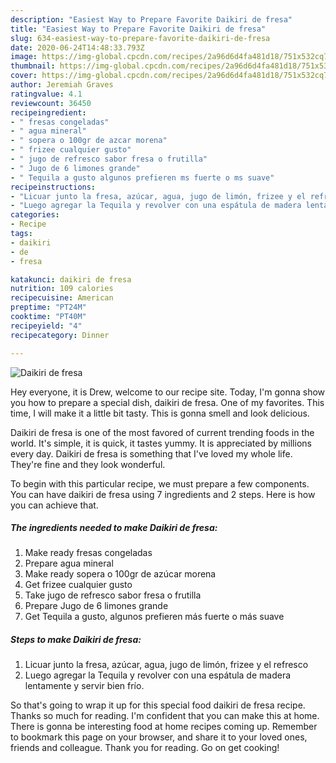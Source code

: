 ```yaml
---
description: "Easiest Way to Prepare Favorite Daikiri de fresa"
title: "Easiest Way to Prepare Favorite Daikiri de fresa"
slug: 634-easiest-way-to-prepare-favorite-daikiri-de-fresa
date: 2020-06-24T14:48:33.793Z
image: https://img-global.cpcdn.com/recipes/2a96d6d4fa481d18/751x532cq70/daikiri-de-fresa-foto-principal.jpg
thumbnail: https://img-global.cpcdn.com/recipes/2a96d6d4fa481d18/751x532cq70/daikiri-de-fresa-foto-principal.jpg
cover: https://img-global.cpcdn.com/recipes/2a96d6d4fa481d18/751x532cq70/daikiri-de-fresa-foto-principal.jpg
author: Jeremiah Graves
ratingvalue: 4.1
reviewcount: 36450
recipeingredient:
- " fresas congeladas"
- " agua mineral"
- " sopera o 100gr de azcar morena"
- " frizee cualquier gusto"
- " jugo de refresco sabor fresa o frutilla"
- " Jugo de 6 limones grande"
- " Tequila a gusto algunos prefieren ms fuerte o ms suave"
recipeinstructions:
- "Licuar junto la fresa, azúcar, agua, jugo de limón, frizee y el refresco"
- "Luego agregar la Tequila y revolver con una espátula de madera lentamente y servir bien frío."
categories:
- Recipe
tags:
- daikiri
- de
- fresa

katakunci: daikiri de fresa 
nutrition: 109 calories
recipecuisine: American
preptime: "PT24M"
cooktime: "PT40M"
recipeyield: "4"
recipecategory: Dinner

---
```



![Daikiri de fresa](https://img-global.cpcdn.com/recipes/2a96d6d4fa481d18/751x532cq70/daikiri-de-fresa-foto-principal.jpg)

Hey everyone, it is Drew, welcome to our recipe site. Today, I'm gonna show you how to prepare a special dish, daikiri de fresa. One of my favorites. This time, I will make it a little bit tasty. This is gonna smell and look delicious.

Daikiri de fresa is one of the most favored of current trending foods in the world. It's simple, it is quick, it tastes yummy. It is appreciated by millions every day. Daikiri de fresa is something that I've loved my whole life. They're fine and they look wonderful.




To begin with this particular recipe, we must prepare a few components. You can have daikiri de fresa using 7 ingredients and 2 steps. Here is how you can achieve that.

<!--inarticleads1-->

##### The ingredients needed to make Daikiri de fresa:

1. Make ready  fresas congeladas
1. Prepare  agua mineral
1. Make ready  sopera o 100gr de azúcar morena
1. Get  frizee cualquier gusto
1. Take  jugo de refresco sabor fresa o frutilla
1. Prepare  Jugo de 6 limones grande
1. Get  Tequila a gusto, algunos prefieren más fuerte o más suave




<!--inarticleads2-->

##### Steps to make Daikiri de fresa:

1. Licuar junto la fresa, azúcar, agua, jugo de limón, frizee y el refresco
1. Luego agregar la Tequila y revolver con una espátula de madera lentamente y servir bien frío.




So that's going to wrap it up for this special food daikiri de fresa recipe. Thanks so much for reading. I'm confident that you can make this at home. There is gonna be interesting food at home recipes coming up. Remember to bookmark this page on your browser, and share it to your loved ones, friends and colleague. Thank you for reading. Go on get cooking!

